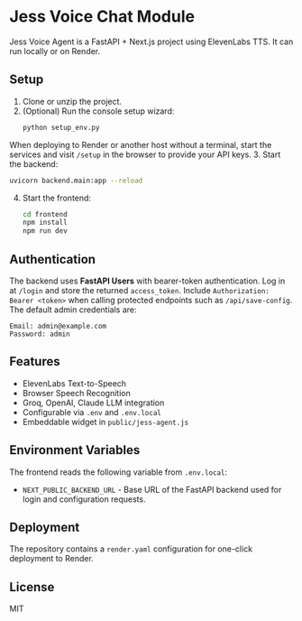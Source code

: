 # Jess Voice Chat Module

Jess Voice Agent is a FastAPI + Next.js project using ElevenLabs TTS. It can run locally or on Render.

## Setup

1. Clone or unzip the project.
2. (Optional) Run the console setup wizard:
   ```bash
   python setup_env.py
   ```
When deploying to Render or another host without a terminal, start the services and visit `/setup` in the browser to provide your API keys.
3. Start the backend:
   ```bash
   uvicorn backend.main:app --reload
   ```
4. Start the frontend:
   ```bash
   cd frontend
   npm install
   npm run dev
   ```

## Authentication

The backend uses **FastAPI Users** with bearer-token authentication. Log in at
`/login` and store the returned `access_token`. Include
`Authorization: Bearer <token>` when calling protected endpoints such as
`/api/save-config`. The default admin credentials are:

```
Email: admin@example.com
Password: admin
```


## Features

- ElevenLabs Text-to-Speech
- Browser Speech Recognition
- Groq, OpenAI, Claude LLM integration
- Configurable via `.env` and `.env.local`
- Embeddable widget in `public/jess-agent.js`

## Environment Variables

The frontend reads the following variable from `.env.local`:

- `NEXT_PUBLIC_BACKEND_URL` - Base URL of the FastAPI backend used for login and configuration requests.

## Deployment

The repository contains a `render.yaml` configuration for one-click deployment to Render.

## License

MIT
